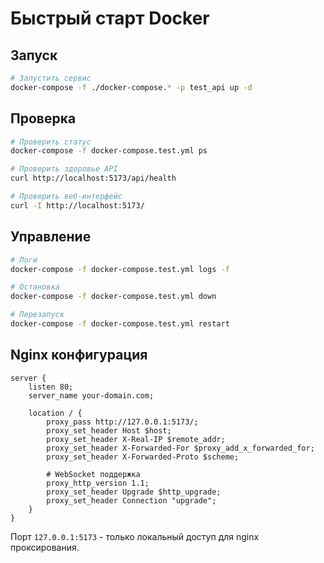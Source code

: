 # Быстрый старт Docker

## Запуск

```bash
# Запустить сервис
docker-compose -f ./docker-compose.* -p test_api up -d
```

## Проверка

```bash
# Проверить статус
docker-compose -f docker-compose.test.yml ps

# Проверить здоровье API
curl http://localhost:5173/api/health

# Проверить веб-интерфейс
curl -I http://localhost:5173/
```

## Управление

```bash
# Логи
docker-compose -f docker-compose.test.yml logs -f

# Остановка
docker-compose -f docker-compose.test.yml down

# Перезапуск
docker-compose -f docker-compose.test.yml restart
```

## Nginx конфигурация

```nginx
server {
    listen 80;
    server_name your-domain.com;

    location / {
        proxy_pass http://127.0.0.1:5173/;
        proxy_set_header Host $host;
        proxy_set_header X-Real-IP $remote_addr;
        proxy_set_header X-Forwarded-For $proxy_add_x_forwarded_for;
        proxy_set_header X-Forwarded-Proto $scheme;

        # WebSocket поддержка
        proxy_http_version 1.1;
        proxy_set_header Upgrade $http_upgrade;
        proxy_set_header Connection "upgrade";
    }
}
```

Порт `127.0.0.1:5173` - только локальный доступ для nginx проксирования.

